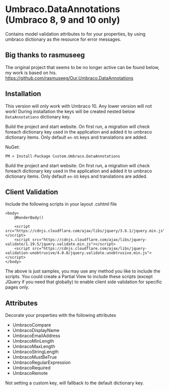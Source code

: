 # Umbraco.DataAnnotations (Umbraco 8, 9 and 10 only)

Contains model validation attributes to for your properties, by using umbraco dictionary as the resource for error messages.

## Big thanks to rasmuseeg
The original project that seems to be no longer active can be found below, my work is based on his.
https://github.com/rasmuseeg/Our.Umbraco.DataAnnotations

## Installation
This version will only work with Umbraco 10. Any lower version will not work!
During installation the keys will be created nested below `DataAnnotations` dictionary key.

Build the project and start website.
On first run, a migration will check foreach dictionary key used in the application and added it to umbraco dictionary items.
Only default `en-US` keys and translations are added.

NuGet:
```
PM > Install-Package Custom.Umbraco.DataAnnotations
```

Build the project and start website.
On first run, a migration will check foreach dictionary key used in the application and added it to umbraco dictionary items.
Only default `en-US` keys and translations are added.

## Client Validation
Include the following scripts in your layout .cshtml file

```
<body>
    @RenderBody()

    <script src="https://cdnjs.cloudflare.com/ajax/libs/jquery/3.6.1/jquery.min.js"></script>
    <script src="https://cdnjs.cloudflare.com/ajax/libs/jquery-validate/1.19.5/jquery.validate.min.js"></script>
    <script src="https://cdnjs.cloudflare.com/ajax/libs/jquery-validation-unobtrusive/4.0.0/jquery.validate.unobtrusive.min.js"></script>
</body>
```

The above is just samples, you may use any method you like to include the scripts. You could create a Partial View to include these scripts (except JQuery if you need that globally) to enable client side validation for specific pages only.

### 

## Attributes
Decorate your properties with the following attributes

 * UmbracoCompare
 * UmbracoDisplayName
 * UmbracoEmailAddress
 * UmbracoMinLength
 * UmbracoMaxLength
 * UmbracoStringLength
 * UmbracoMustBeTrue
 * UmbracoRegularExpression
 * UmbracoRequired
 * UmbracoRemote

Not setting a custom key, will fallback to the default dictionary key.

